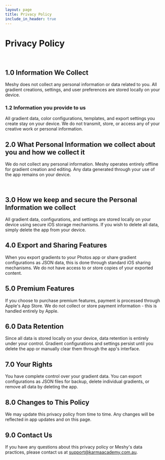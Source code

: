 ```yaml
---
layout: page
title: Privacy Policy
include_in_header: true
---
```


# Privacy Policy
<br>

## 1.0 Information We Collect
Meshy does not collect any personal information or data related to you. All gradient creations, settings, and user preferences are stored locally on your device.

### 1.2 Information you provide to us 
All gradient data, color configurations, templates, and export settings you create stay on your device. We do not transmit, store, or access any of your creative work or personal information.
<br>

## 2.0 What Personal Information we collect about you and how we collect it
We do not collect any personal information. Meshy operates entirely offline for gradient creation and editing. Any data generated through your use of the app remains on your device.

<br>

## 3.0 How we keep and secure the Personal Information we collect
All gradient data, configurations, and settings are stored locally on your device using secure iOS storage mechanisms. If you wish to delete all data, simply delete the app from your device.

## 4.0 Export and Sharing Features
When you export gradients to your Photos app or share gradient configurations as JSON data, this is done through standard iOS sharing mechanisms. We do not have access to or store copies of your exported content.

## 5.0 Premium Features
If you choose to purchase premium features, payment is processed through Apple's App Store. We do not collect or store payment information - this is handled entirely by Apple.

## 6.0 Data Retention
Since all data is stored locally on your device, data retention is entirely under your control. Gradient configurations and settings persist until you delete the app or manually clear them through the app's interface.

## 7.0 Your Rights
You have complete control over your gradient data. You can export configurations as JSON files for backup, delete individual gradients, or remove all data by deleting the app.

## 8.0 Changes to This Policy
We may update this privacy policy from time to time. Any changes will be reflected in app updates and on this page.

## 9.0 Contact Us
If you have any questions about this privacy policy or Meshy's data practices, please contact us at support@karmaacademy.com.au.